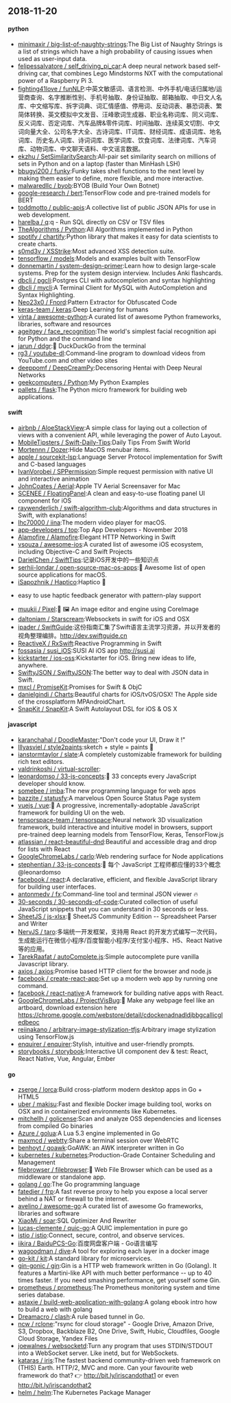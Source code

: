 ## 2018-11-20

#### python
* [minimaxir / big-list-of-naughty-strings](https://github.com/minimaxir/big-list-of-naughty-strings):The Big List of Naughty Strings is a list of strings which have a high probability of causing issues when used as user-input data.
* [felipessalvatore / self_driving_pi_car](https://github.com/felipessalvatore/self_driving_pi_car):A deep neural network based self-driving car, that combines Lego Mindstorms NXT with the computational power of a Raspberry Pi 3.
* [fighting41love / funNLP](https://github.com/fighting41love/funNLP):中英文敏感词、语言检测、中外手机/电话归属地/运营商查询、名字推断性别、手机号抽取、身份证抽取、邮箱抽取、中日文人名库、中文缩写库、拆字词典、词汇情感值、停用词、反动词表、暴恐词表、繁简体转换、英文模拟中文发音、汪峰歌词生成器、职业名称词库、同义词库、反义词库、否定词库、汽车品牌&零件词库、时间抽取、连续英文切割、中文词向量大全、公司名字大全、古诗词库、IT词库、财经词库、成语词库、地名词库、历史名人词库、诗词词库、医学词库、饮食词库、法律词库、汽车词库、动物词库、中文聊天语料、中文谣言数据。
* [ekzhu / SetSimilaritySearch](https://github.com/ekzhu/SetSimilaritySearch):All-pair set similarity search on millions of sets in Python and on a laptop (faster than MinHash LSH)
* [bbugyi200 / funky](https://github.com/bbugyi200/funky):Funky takes shell functions to the next level by making them easier to define, more flexible, and more interactive.
* [malwaredllc / byob](https://github.com/malwaredllc/byob):BYOB (Build Your Own Botnet)
* [google-research / bert](https://github.com/google-research/bert):TensorFlow code and pre-trained models for BERT
* [toddmotto / public-apis](https://github.com/toddmotto/public-apis):A collective list of public JSON APIs for use in web development.
* [harelba / q](https://github.com/harelba/q):q - Run SQL directly on CSV or TSV files
* [TheAlgorithms / Python](https://github.com/TheAlgorithms/Python):All Algorithms implemented in Python
* [spotify / chartify](https://github.com/spotify/chartify):Python library that makes it easy for data scientists to create charts.
* [s0md3v / XSStrike](https://github.com/s0md3v/XSStrike):Most advanced XSS detection suite.
* [tensorflow / models](https://github.com/tensorflow/models):Models and examples built with TensorFlow
* [donnemartin / system-design-primer](https://github.com/donnemartin/system-design-primer):Learn how to design large-scale systems. Prep for the system design interview. Includes Anki flashcards.
* [dbcli / pgcli](https://github.com/dbcli/pgcli):Postgres CLI with autocompletion and syntax highlighting
* [dbcli / mycli](https://github.com/dbcli/mycli):A Terminal Client for MySQL with AutoCompletion and Syntax Highlighting.
* [Neo23x0 / Fnord](https://github.com/Neo23x0/Fnord):Pattern Extractor for Obfuscated Code
* [keras-team / keras](https://github.com/keras-team/keras):Deep Learning for humans
* [vinta / awesome-python](https://github.com/vinta/awesome-python):A curated list of awesome Python frameworks, libraries, software and resources
* [ageitgey / face_recognition](https://github.com/ageitgey/face_recognition):The world's simplest facial recognition api for Python and the command line
* [jarun / ddgr](https://github.com/jarun/ddgr):🦆
DuckDuckGo from the terminal
* [rg3 / youtube-dl](https://github.com/rg3/youtube-dl):Command-line program to download videos from YouTube.com and other video sites
* [deeppomf / DeepCreamPy](https://github.com/deeppomf/DeepCreamPy):Decensoring Hentai with Deep Neural Networks
* [geekcomputers / Python](https://github.com/geekcomputers/Python):My Python Examples
* [pallets / flask](https://github.com/pallets/flask):The Python micro framework for building web applications.

#### swift
* [airbnb / AloeStackView](https://github.com/airbnb/AloeStackView):A simple class for laying out a collection of views with a convenient API, while leveraging the power of Auto Layout.
* [MobileTipsters / Swift-Daily-Tips](https://github.com/MobileTipsters/Swift-Daily-Tips):Daily Tips From Swift World
* [Mortennn / Dozer](https://github.com/Mortennn/Dozer):Hide MacOS menubar items.
* [apple / sourcekit-lsp](https://github.com/apple/sourcekit-lsp):Language Server Protocol implementation for Swift and C-based languages
* [IvanVorobei / SPPermission](https://github.com/IvanVorobei/SPPermission):Simple request permission with native UI and interactive animation
* [JohnCoates / Aerial](https://github.com/JohnCoates/Aerial):Apple TV Aerial Screensaver for Mac
* [SCENEE / FloatingPanel](https://github.com/SCENEE/FloatingPanel):A clean and easy-to-use floating panel UI component for iOS
* [raywenderlich / swift-algorithm-club](https://github.com/raywenderlich/swift-algorithm-club):Algorithms and data structures in Swift, with explanations!
* [lhc70000 / iina](https://github.com/lhc70000/iina):The modern video player for macOS.
* [app-developers / top](https://github.com/app-developers/top):Top App Developers - November 2018
* [Alamofire / Alamofire](https://github.com/Alamofire/Alamofire):Elegant HTTP Networking in Swift
* [vsouza / awesome-ios](https://github.com/vsouza/awesome-ios):A curated list of awesome iOS ecosystem, including Objective-C and Swift Projects
* [DarielChen / SwiftTips](https://github.com/DarielChen/SwiftTips):记录iOS开发中的一些知识点
* [serhii-londar / open-source-mac-os-apps](https://github.com/serhii-londar/open-source-mac-os-apps):🚀
Awesome list of open source applications for macOS.
* [iSapozhnik / Haptico](https://github.com/iSapozhnik/Haptico):Haptico
📳
- easy to use haptic feedback generator with pattern-play support
* [muukii / Pixel](https://github.com/muukii/Pixel):🎨
🖼
An image editor and engine using CoreImage
* [daltoniam / Starscream](https://github.com/daltoniam/Starscream):Websockets in swift for iOS and OSX
* [ipader / SwiftGuide](https://github.com/ipader/SwiftGuide):这份指南汇集了Swift语言主流学习资源，并以开发者的视角整理编排。http://dev.swiftguide.cn
* [ReactiveX / RxSwift](https://github.com/ReactiveX/RxSwift):Reactive Programming in Swift
* [fossasia / susi_iOS](https://github.com/fossasia/susi_iOS):SUSI AI iOS app http://susi.ai
* [kickstarter / ios-oss](https://github.com/kickstarter/ios-oss):Kickstarter for iOS. Bring new ideas to life, anywhere.
* [SwiftyJSON / SwiftyJSON](https://github.com/SwiftyJSON/SwiftyJSON):The better way to deal with JSON data in Swift.
* [mxcl / PromiseKit](https://github.com/mxcl/PromiseKit):Promises for Swift & ObjC
* [danielgindi / Charts](https://github.com/danielgindi/Charts):Beautiful charts for iOS/tvOS/OSX! The Apple side of the crossplatform MPAndroidChart.
* [SnapKit / SnapKit](https://github.com/SnapKit/SnapKit):A Swift Autolayout DSL for iOS & OS X

#### javascript
* [karanchahal / DoodleMaster](https://github.com/karanchahal/DoodleMaster):"Don't code your UI, Draw it !"
* [lllyasviel / style2paints](https://github.com/lllyasviel/style2paints):sketch + style = paints
🎨
* [ianstormtaylor / slate](https://github.com/ianstormtaylor/slate):A completely customizable framework for building rich text editors.
* [valdrinkoshi / virtual-scroller](https://github.com/valdrinkoshi/virtual-scroller):
* [leonardomso / 33-js-concepts](https://github.com/leonardomso/33-js-concepts):📜
33 concepts every JavaScript developer should know.
* [somebee / imba](https://github.com/somebee/imba):The new programming language for web apps
* [bazzite / statusfy](https://github.com/bazzite/statusfy):A marvelous Open Source Status Page system
* [vuejs / vue](https://github.com/vuejs/vue):🖖
A progressive, incrementally-adoptable JavaScript framework for building UI on the web.
* [tensorspace-team / tensorspace](https://github.com/tensorspace-team/tensorspace):Neural network 3D visualization framework, build interactive and intuitive model in browsers, support pre-trained deep learning models from TensorFlow, Keras, TensorFlow.js
* [atlassian / react-beautiful-dnd](https://github.com/atlassian/react-beautiful-dnd):Beautiful and accessible drag and drop for lists with React
* [GoogleChromeLabs / carlo](https://github.com/GoogleChromeLabs/carlo):Web rendering surface for Node applications
* [stephentian / 33-js-concepts](https://github.com/stephentian/33-js-concepts):📜
每个 JavaScript 工程师都应懂的33个概念 @leonardomso
* [facebook / react](https://github.com/facebook/react):A declarative, efficient, and flexible JavaScript library for building user interfaces.
* [antonmedv / fx](https://github.com/antonmedv/fx):Command-line tool and terminal JSON viewer
🔥
* [30-seconds / 30-seconds-of-code](https://github.com/30-seconds/30-seconds-of-code):Curated collection of useful JavaScript snippets that you can understand in 30 seconds or less.
* [SheetJS / js-xlsx](https://github.com/SheetJS/js-xlsx):📗
SheetJS Community Edition -- Spreadsheet Parser and Writer
* [NervJS / taro](https://github.com/NervJS/taro):多端统一开发框架，支持用 React 的开发方式编写一次代码，生成能运行在微信小程序/百度智能小程序/支付宝小程序、H5、React Native 等的应用。
* [TarekRaafat / autoComplete.js](https://github.com/TarekRaafat/autoComplete.js):Simple autocomplete pure vanilla Javascript library.
* [axios / axios](https://github.com/axios/axios):Promise based HTTP client for the browser and node.js
* [facebook / create-react-app](https://github.com/facebook/create-react-app):Set up a modern web app by running one command.
* [facebook / react-native](https://github.com/facebook/react-native):A framework for building native apps with React.
* [GoogleChromeLabs / ProjectVisBug](https://github.com/GoogleChromeLabs/ProjectVisBug):🎨
Make any webpage feel like an artboard, download extension here https://chrome.google.com/webstore/detail/cdockenadnadldjbbgcallicgledbeoc
* [reiinakano / arbitrary-image-stylization-tfjs](https://github.com/reiinakano/arbitrary-image-stylization-tfjs):Arbitrary image stylization using TensorFlow.js
* [enquirer / enquirer](https://github.com/enquirer/enquirer):Stylish, intuitive and user-friendly prompts.
* [storybooks / storybook](https://github.com/storybooks/storybook):Interactive UI component dev & test: React, React Native, Vue, Angular, Ember

#### go
* [zserge / lorca](https://github.com/zserge/lorca):Build cross-platform modern desktop apps in Go + HTML5
* [uber / makisu](https://github.com/uber/makisu):Fast and flexible Docker image building tool, works on OSX and in containerized environments like Kubernetes.
* [mitchellh / golicense](https://github.com/mitchellh/golicense):Scan and analyze OSS dependencies and licenses from compiled Go binaries
* [Azure / golua](https://github.com/Azure/golua):A Lua 5.3 engine implemented in Go
* [maxmcd / webtty](https://github.com/maxmcd/webtty):Share a terminal session over WebRTC
* [benhoyt / goawk](https://github.com/benhoyt/goawk):GoAWK: an AWK interpreter written in Go
* [kubernetes / kubernetes](https://github.com/kubernetes/kubernetes):Production-Grade Container Scheduling and Management
* [filebrowser / filebrowser](https://github.com/filebrowser/filebrowser):📁
Web File Browser which can be used as a middleware or standalone app.
* [golang / go](https://github.com/golang/go):The Go programming language
* [fatedier / frp](https://github.com/fatedier/frp):A fast reverse proxy to help you expose a local server behind a NAT or firewall to the internet.
* [avelino / awesome-go](https://github.com/avelino/awesome-go):A curated list of awesome Go frameworks, libraries and software
* [XiaoMi / soar](https://github.com/XiaoMi/soar):SQL Optimizer And Rewriter
* [lucas-clemente / quic-go](https://github.com/lucas-clemente/quic-go):A QUIC implementation in pure go
* [istio / istio](https://github.com/istio/istio):Connect, secure, control, and observe services.
* [iikira / BaiduPCS-Go](https://github.com/iikira/BaiduPCS-Go):百度网盘客户端 - Go语言编写
* [wagoodman / dive](https://github.com/wagoodman/dive):A tool for exploring each layer in a docker image
* [go-kit / kit](https://github.com/go-kit/kit):A standard library for microservices.
* [gin-gonic / gin](https://github.com/gin-gonic/gin):Gin is a HTTP web framework written in Go (Golang). It features a Martini-like API with much better performance -- up to 40 times faster. If you need smashing performance, get yourself some Gin.
* [prometheus / prometheus](https://github.com/prometheus/prometheus):The Prometheus monitoring system and time series database.
* [astaxie / build-web-application-with-golang](https://github.com/astaxie/build-web-application-with-golang):A golang ebook intro how to build a web with golang
* [Dreamacro / clash](https://github.com/Dreamacro/clash):A rule based tunnel in Go.
* [ncw / rclone](https://github.com/ncw/rclone):"rsync for cloud storage" - Google Drive, Amazon Drive, S3, Dropbox, Backblaze B2, One Drive, Swift, Hubic, Cloudfiles, Google Cloud Storage, Yandex Files
* [joewalnes / websocketd](https://github.com/joewalnes/websocketd):Turn any program that uses STDIN/STDOUT into a WebSocket server. Like inetd, but for WebSockets.
* [kataras / iris](https://github.com/kataras/iris):The fastest backend community-driven web framework on (THIS) Earth. HTTP/2, MVC and more. Can your favourite web framework do that?
👉
http://bit.ly/iriscandothat1 or even http://bit.ly/iriscandothat2
* [helm / helm](https://github.com/helm/helm):The Kubernetes Package Manager
